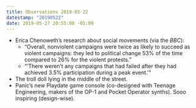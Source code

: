 ```yaml
---
title: Observations 2019-05-22
datestamp: "20190522"
date: 2019-05-27 20:55:00 -05:00
---
```


- Erica Chenoweth’s research about social movements (via the *BBC*):
	- “Overall, nonviolent campaigns were twice as likely to succeed as violent campaigns: they led to political change 53% of the time compared to 26% for the violent protests.”
	- “’There weren’t any campaigns that had failed after they had achieved 3.5% participation during a peak event.’”
- The troll doll lying in the middle of the street.
- Panic’s new Playdate game console (co-designed with Teenage Engineering, makers of the OP-1 and Pocket Operator synths). Sooo inspiring (design-wise).

